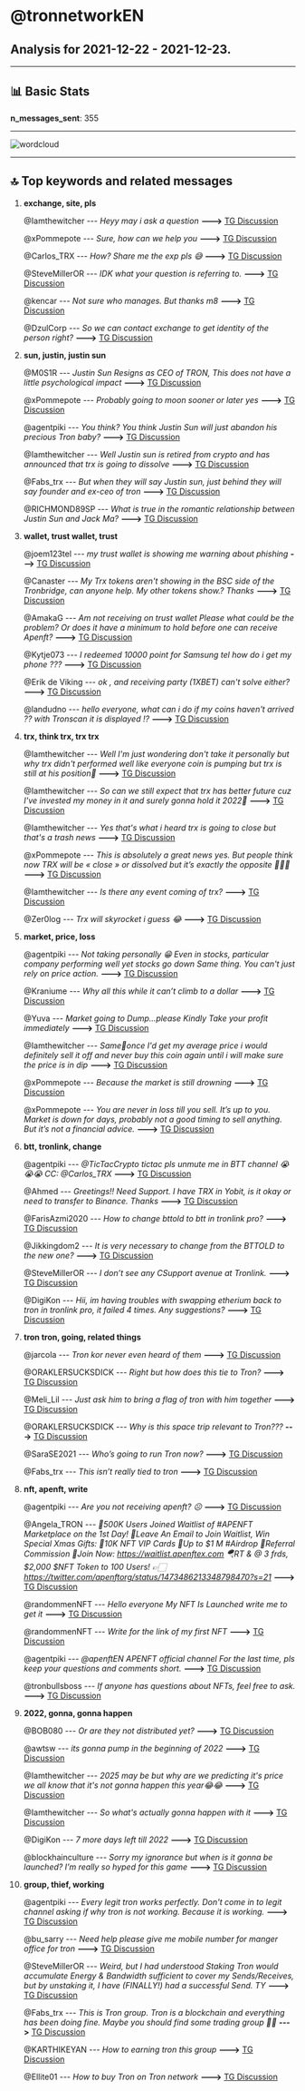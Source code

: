 # **@tronnetworkEN**
 ## Analysis for **2021-12-22** - **2021-12-23**.

---

## 📊 **Basic Stats**

**n_messages_sent**: 355

---
![wordcloud](tronnetworkEN_1Days_wordcloud.png)

---


## 🔝 **Top keywords and related messages**

1. **exchange, site, pls**

    @Iamthewitcher --- *Heyy may i ask a question* **--->** [TG Discussion](https://t.me/tronnetworkEN/3783665)

    @xPommepote --- *Sure, how can we help you* **--->** [TG Discussion](https://t.me/tronnetworkEN/3783666)

    @Carlos_TRX --- *How? Share me the exp pls 😅* **--->** [TG Discussion](https://t.me/tronnetworkEN/3784093)

    @SteveMillerOR --- *IDK what your question is referring to.* **--->** [TG Discussion](https://t.me/tronnetworkEN/3784327)

    @kencar --- *Not sure who manages. But thanks m8* **--->** [TG Discussion](https://t.me/tronnetworkEN/3783326)

    @DzulCorp --- *So we can contact exchange to get identity of the person right?* **--->** [TG Discussion](https://t.me/tronnetworkEN/3783715)

2. **sun, justin, justin sun**

    @M0S1R --- *Justin Sun Resigns as CEO of TRON, This does not have a little psychological impact* **--->** [TG Discussion](https://t.me/tronnetworkEN/3785765)

    @xPommepote --- *Probably going to moon sooner or later yes* **--->** [TG Discussion](https://t.me/tronnetworkEN/3783690)

    @agentpiki --- *You think?  You think Justin Sun will just abandon his precious Tron baby?* **--->** [TG Discussion](https://t.me/tronnetworkEN/3785079)

    @Iamthewitcher --- *Well Justin sun is retired from crypto and has announced that trx is going to dissolve* **--->** [TG Discussion](https://t.me/tronnetworkEN/3783667)

    @Fabs_trx --- *But when they will say Justin sun, just behind they will say founder and ex-ceo of tron* **--->** [TG Discussion](https://t.me/tronnetworkEN/3784201)

    @RICHMOND89SP --- *What is true in the romantic relationship between Justin Sun and Jack Ma?* **--->** [TG Discussion](https://t.me/tronnetworkEN/3783401)

3. **wallet, trust wallet, trust**

    @joem123tel --- *my trust wallet is showing me warning about phishing* **--->** [TG Discussion](https://t.me/tronnetworkEN/3783332)

    @Canaster --- *My Trx tokens aren't showing in the BSC side of the Tronbridge, can anyone help. My other tokens show.? Thanks* **--->** [TG Discussion](https://t.me/tronnetworkEN/3785562)

    @AmakaG --- *Am not receiving on trust wallet Please what could be the problem?   Or does it have a minimum to hold before one can receive Apenft?* **--->** [TG Discussion](https://t.me/tronnetworkEN/3784246)

    @Kytje073 --- *I redeemed 10000 point for Samsung tel how do i get my phone ???* **--->** [TG Discussion](https://t.me/tronnetworkEN/3783386)

    @Erik de Viking --- *ok , and receiving party (1XBET) can't solve either?* **--->** [TG Discussion](https://t.me/tronnetworkEN/3785392)

    @landudno --- *hello everyone, what can i do if my coins haven't arrived ??  with Tronscan it is displayed !?* **--->** [TG Discussion](https://t.me/tronnetworkEN/3784799)

4. **trx, think trx, trx trx**

    @Iamthewitcher --- *Well I'm just wondering don't take it personally but why trx didn't performed well like everyone coin is pumping but trx is still at his position🙂* **--->** [TG Discussion](https://t.me/tronnetworkEN/3785082)

    @Iamthewitcher --- *So can we still expect that trx has better future cuz I've invested my money in it and surely gonna hold it 2022🥲* **--->** [TG Discussion](https://t.me/tronnetworkEN/3783685)

    @Iamthewitcher --- *Yes that's what i heard trx is going to close but that's a trash news* **--->** [TG Discussion](https://t.me/tronnetworkEN/3783687)

    @xPommepote --- *This is absolutely a great news yes. But people think now TRX will be « close » or dissolved but it’s exactly the opposite 🚀💪🏻* **--->** [TG Discussion](https://t.me/tronnetworkEN/3783683)

    @Iamthewitcher --- *Is there any event coming of trx?* **--->** [TG Discussion](https://t.me/tronnetworkEN/3785071)

    @Zer0log --- *Trx will skyrocket i guess 😂* **--->** [TG Discussion](https://t.me/tronnetworkEN/3784480)

5. **market, price, loss**

    @agentpiki --- *Not taking personally 😁   Even in stocks, particular company performing well yet stocks go down  Same thing. You can't just rely on price action.* **--->** [TG Discussion](https://t.me/tronnetworkEN/3785085)

    @Kraniume --- *Why all this while it can’t climb to a dollar* **--->** [TG Discussion](https://t.me/tronnetworkEN/3782658)

    @Yuva --- *Market going to Dump...please Kindly Take your profit immediately* **--->** [TG Discussion](https://t.me/tronnetworkEN/3783720)

    @Iamthewitcher --- *Same🙂once I'd get my average price i would definitely sell it off and never buy this coin again until i will make sure the price is in dip* **--->** [TG Discussion](https://t.me/tronnetworkEN/3785546)

    @xPommepote --- *Because the market is still drowning* **--->** [TG Discussion](https://t.me/tronnetworkEN/3785535)

    @xPommepote --- *You are never in loss till you sell. It’s up to you. Market is down for days, probably not a good timing to sell anything. But it’s not a financial advice.* **--->** [TG Discussion](https://t.me/tronnetworkEN/3782647)

6. **btt, tronlink, change**

    @agentpiki --- *@TicTacCrypto tictac pls unmute me in BTT channel 😭😭😭  CC: @Carlos_TRX* **--->** [TG Discussion](https://t.me/tronnetworkEN/3785046)

    @Ahmed --- *Greetings!!  Need Support.  I have TRX in Yobit, is it okay or need to transfer to Binance.   Thanks* **--->** [TG Discussion](https://t.me/tronnetworkEN/3783151)

    @FarisAzmi2020 --- *How to change bttold to btt in tronlink pro?* **--->** [TG Discussion](https://t.me/tronnetworkEN/3785476)

    @Jikkingdom2 --- *It is very necessary to change from the BTTOLD to the new one?* **--->** [TG Discussion](https://t.me/tronnetworkEN/3783391)

    @SteveMillerOR --- *I don’t see any CSupport avenue at Tronlink.* **--->** [TG Discussion](https://t.me/tronnetworkEN/3784325)

    @DigiKon --- *Hii, im having troubles with swapping etherium back to tron in tronlink pro, it failed 4 times. Any suggestions?* **--->** [TG Discussion](https://t.me/tronnetworkEN/3783466)

7. **tron tron, going, related things**

    @jarcola --- *Tron kor never even heard of them* **--->** [TG Discussion](https://t.me/tronnetworkEN/3782676)

    @ORAKLERSUCKSDICK --- *Right but how does this tie to Tron?* **--->** [TG Discussion](https://t.me/tronnetworkEN/3784198)

    @Meli_Lil --- *Just ask him to bring a flag of tron with him together* **--->** [TG Discussion](https://t.me/tronnetworkEN/3784464)

    @ORAKLERSUCKSDICK --- *Why is this space trip relevant to Tron???* **--->** [TG Discussion](https://t.me/tronnetworkEN/3784188)

    @SaraSE2021 --- *Who’s going to run Tron now?* **--->** [TG Discussion](https://t.me/tronnetworkEN/3784839)

    @Fabs_trx --- *This isn’t really tied to tron* **--->** [TG Discussion](https://t.me/tronnetworkEN/3784200)

8. **nft, apenft, write**

    @agentpiki --- *Are you not receiving apenft? ☹* **--->** [TG Discussion](https://t.me/tronnetworkEN/3784096)

    @Angela_TRON --- *🚀500K Users Joined Waitlist of #APENFT Marketplace on the 1st Day!  🎁Leave An Email to Join Waitlist, Win Special Xmas Gifts: 🎄10K NFT VIP Cards 🎄Up to $1 M #Airdrop 🎄Referral Commission  🎅Join Now: https://waitlist.apenftex.com  🪂RT & @ 3 frds, $2,000 $NFT Token to 100 Users!  👉🏻https://twitter.com/apenftorg/status/1473486213348798470?s=21* **--->** [TG Discussion](https://t.me/tronnetworkEN/3783019)

    @randommenNFT --- *Hello everyone  My NFT Is Launched write me to get it* **--->** [TG Discussion](https://t.me/tronnetworkEN/3784600)

    @randommenNFT --- *Write for the link of my first NFT* **--->** [TG Discussion](https://t.me/tronnetworkEN/3783895)

    @agentpiki --- *@apenftEN  APENFT official channel  For the last time, pls keep your questions and comments short.* **--->** [TG Discussion](https://t.me/tronnetworkEN/3783360)

    @tronbullsboss --- *If anyone has questions about NFTs, feel free to ask.* **--->** [TG Discussion](https://t.me/tronnetworkEN/3785293)

9. **2022, gonna, gonna happen**

    @BOB080 --- *Or are they not distributed yet?* **--->** [TG Discussion](https://t.me/tronnetworkEN/3785800)

    @awtsw --- *its gonna pump in the beginning of 2022* **--->** [TG Discussion](https://t.me/tronnetworkEN/3785840)

    @Iamthewitcher --- *2025 may be but why are we predicting it's price we all know that it's not gonna happen this year😂😂* **--->** [TG Discussion](https://t.me/tronnetworkEN/3785552)

    @Iamthewitcher --- *So what's actually gonna happen with it* **--->** [TG Discussion](https://t.me/tronnetworkEN/3783674)

    @DigiKon --- *7 more days left till 2022* **--->** [TG Discussion](https://t.me/tronnetworkEN/3785527)

    @blockhainculture --- *Sorry my ignorance but when is it gonna be launched? I’m really so hyped for this game* **--->** [TG Discussion](https://t.me/tronnetworkEN/3784485)

10. **group, thief, working**

    @agentpiki --- *Every legit tron works perfectly.  Don't come in to legit channel asking if why tron is not working. Because it is working.* **--->** [TG Discussion](https://t.me/tronnetworkEN/3782968)

    @bu_sarry --- *Need help please give me mobile number for manger office for tron* **--->** [TG Discussion](https://t.me/tronnetworkEN/3785429)

    @SteveMillerOR --- *Weird, but I had understood Staking Tron would accumulate Energy & Bandwidth sufficient to cover my Sends/Receives, but by unstaking it, I have (FINALLY!) had a successful Send. TY* **--->** [TG Discussion](https://t.me/tronnetworkEN/3784361)

    @Fabs_trx --- *This is Tron group. Tron is a blockchain and everything has been doing fine. Maybe you should find some trading group 👍🏻* **--->** [TG Discussion](https://t.me/tronnetworkEN/3784909)

    @KARTHIKEYAN --- *How to earning tron this group* **--->** [TG Discussion](https://t.me/tronnetworkEN/3785333)

    @Ellite01 --- *How to buy Tron on Tron network* **--->** [TG Discussion](https://t.me/tronnetworkEN/3785174)


